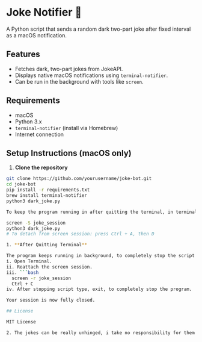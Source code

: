 # Joke Notifier 🤡

A Python script that sends a random dark two-part joke after fixed interval as a macOS notification.

## Features
- Fetches dark, two-part jokes from JokeAPI.
- Displays native macOS notifications using `terminal-notifier`.
- Can be run in the background with tools like `screen`.

## Requirements
- macOS
- Python 3.x
- `terminal-notifier` (install via Homebrew)
- Internet connection

## Setup Instructions (macOS only)

1. **Clone the repository**

```bash
git clone https://github.com/yourusername/joke-bot.git
cd joke-bot
pip install -r requirements.txt
brew install terminal-notifier
python3 dark_joke.py

To keep the program running in after quitting the terminal, in terminal create a new screen session as;

screen -S joke_session
python3 dark_joke.py
# To detach from screen session: press Ctrl + A, then D

1. **After Quitting Terminal**

The program keeps running in background, to completely stop the script from running:
i. Open Terminal.
ii. Reattach the screen session.
iii. ```bash
  screen -r joke_session
  Ctrl + C
iv. After stopping script type, exit, to completely stop the program.

Your session is now fully closed.

## License

MIT License

2. The jokes can be really unhinged, i take no responsibility for them as they are fetched from a random api.


     

